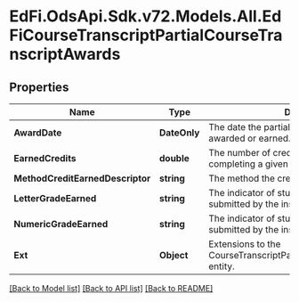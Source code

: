 # EdFi.OdsApi.Sdk.v72.Models.All.EdFiCourseTranscriptPartialCourseTranscriptAwards

## Properties

Name | Type | Description | Notes
------------ | ------------- | ------------- | -------------
**AwardDate** | **DateOnly** | The date the partial credits and/or grades were awarded or earned. | 
**EarnedCredits** | **double** | The number of credits a student earned for completing a given course. | 
**MethodCreditEarnedDescriptor** | **string** | The method the credits were earned. | [optional] 
**LetterGradeEarned** | **string** | The indicator of student performance as submitted by the instructor. | [optional] 
**NumericGradeEarned** | **string** | The indicator of student performance as submitted by the instructor. | [optional] 
**Ext** | **Object** | Extensions to the CourseTranscriptPartialCourseTranscriptAwards entity. | [optional] 

[[Back to Model list]](../../README.md#documentation-for-models) [[Back to API list]](../../README.md#documentation-for-api-endpoints) [[Back to README]](../../README.md)

